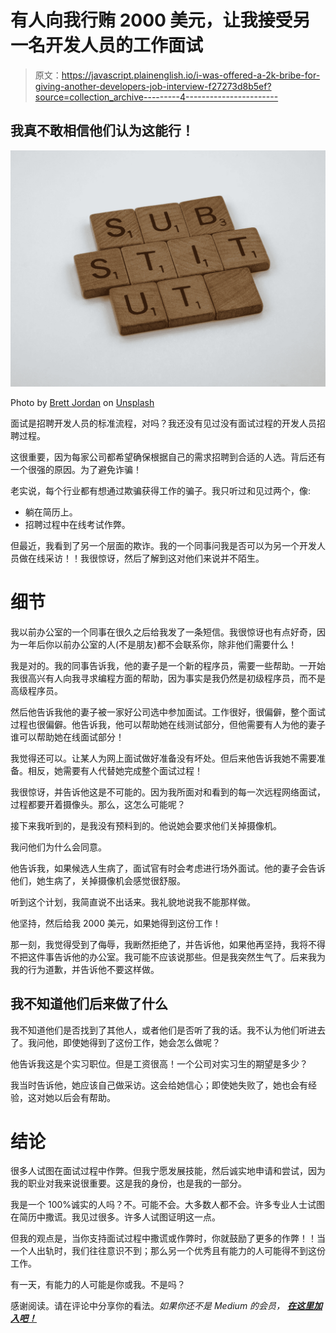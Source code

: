# 有人向我行贿 2000 美元，让我接受另一名开发人员的工作面试

> 原文：<https://javascript.plainenglish.io/i-was-offered-a-2k-bribe-for-giving-another-developers-job-interview-f27273d8b5ef?source=collection_archive---------4----------------------->

## 我真不敢相信他们认为这能行！

![](img/f5ac66e0ffc2287833aeadc75e224914.png)

Photo by [Brett Jordan](https://unsplash.com/@brett_jordan?utm_source=medium&utm_medium=referral) on [Unsplash](https://unsplash.com?utm_source=medium&utm_medium=referral)

面试是招聘开发人员的标准流程，对吗？我还没有见过没有面试过程的开发人员招聘过程。

这很重要，因为每家公司都希望确保根据自己的需求招聘到合适的人选。背后还有一个很强的原因。为了避免诈骗！

老实说，每个行业都有想通过欺骗获得工作的骗子。我只听过和见过两个，像:

*   躺在简历上。
*   招聘过程中在线考试作弊。

但最近，我看到了另一个层面的欺诈。我的一个同事问我是否可以为另一个开发人员做在线采访！！我很惊讶，然后了解到这对他们来说并不陌生。

# 细节

我以前办公室的一个同事在很久之后给我发了一条短信。我很惊讶也有点好奇，因为一年后你以前办公室的人(不是朋友)都不会联系你，除非他们需要什么！

我是对的。我的同事告诉我，他的妻子是一个新的程序员，需要一些帮助。一开始我很高兴有人向我寻求编程方面的帮助，因为事实是我仍然是初级程序员，而不是高级程序员。

然后他告诉我他的妻子被一家好公司选中参加面试。工作很好，很偏僻，整个面试过程也很偏僻。他告诉我，他可以帮助她在线测试部分，但他需要有人为他的妻子谁可以帮助她在线面试部分！

我觉得还可以。让某人为网上面试做好准备没有坏处。但后来他告诉我她不需要准备。相反，她需要有人代替她完成整个面试过程！

我很惊讶，并告诉他这是不可能的。因为我所面对和看到的每一次远程网络面试，过程都要开着摄像头。那么，这怎么可能呢？

接下来我听到的，是我没有预料到的。他说她会要求他们关掉摄像机。

我问他们为什么会同意。

他告诉我，如果候选人生病了，面试官有时会考虑进行场外面试。他的妻子会告诉他们，她生病了，关掉摄像机会感觉很舒服。

听到这个计划，我简直说不出话来。我礼貌地说我不能那样做。

他坚持，然后给我 2000 美元，如果她得到这份工作！

那一刻，我觉得受到了侮辱，我断然拒绝了，并告诉他，如果他再坚持，我将不得不把这件事告诉他的办公室。我可能不应该说那些。但是我突然生气了。后来我为我的行为道歉，并告诉他不要这样做。

## 我不知道他们后来做了什么

我不知道他们是否找到了其他人，或者他们是否听了我的话。我不认为他们听进去了。我问他，即使她得到了这份工作，她会怎么做呢？

他告诉我这是个实习职位。但是工资很高！一个公司对实习生的期望是多少？

我当时告诉他，她应该自己做采访。这会给她信心；即使她失败了，她也会有经验，这对她以后会有帮助。

# 结论

很多人试图在面试过程中作弊。但我宁愿发展技能，然后诚实地申请和尝试，因为我的职业对我来说很重要。这是我的身份，也是我的一部分。

我是一个 100%诚实的人吗？不。可能不会。大多数人都不会。许多专业人士试图在简历中撒谎。我见过很多。许多人试图证明这一点。

但我的观点是，当你支持面试过程中撒谎或作弊时，你就鼓励了更多的作弊！！当一个人出轨时，我们往往意识不到；那么另一个优秀且有能力的人可能得不到这份工作。

有一天，有能力的人可能是你或我。不是吗？

感谢阅读。请在评论中分享你的看法。*如果你还不是 Medium 的会员，* [***在这里加入吧！***](https://thefemaleprogrammer.medium.com/membership)
